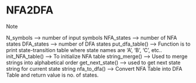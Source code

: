 # NFA2DFA

Note

N_symbols –> number of input symbols
NFA_states –> number of NFA states
DFA_states –> number of DFA states
put_dfa_table() –> Function is to print state-transition table where state names are ‘A’, ‘B’, ‘C’, etc..
init_NFA_table() –> To initialize NFA table
string_merge() –> Used to merge strings into alphabetical order
get_next_state() –> used to get next state string for current state string
nfa_to_dfa() –> Convert NFA Table into DFA Table and return value is no. of states.
